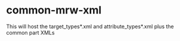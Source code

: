 # common-mrw-xml
This will host the target_types*.xml and attribute_types*.xml plus the common part XMLs
